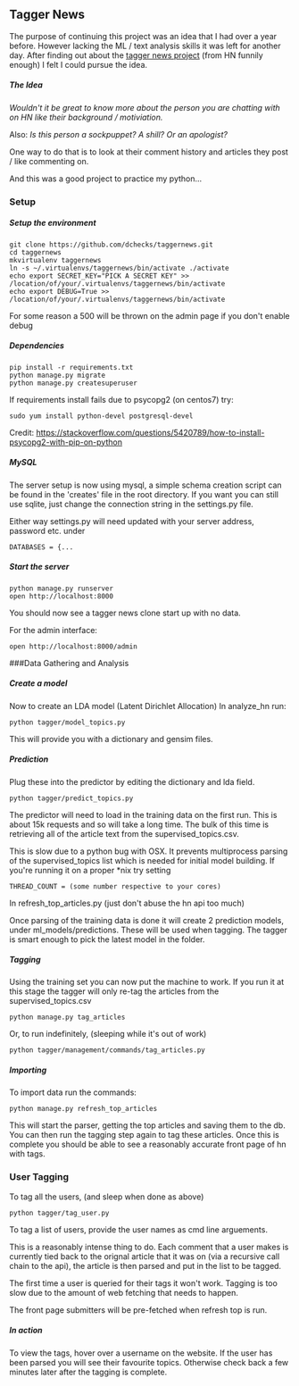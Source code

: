 ## Tagger News

The purpose of continuing this project was an idea that I had over a year before.
However lacking the ML / text analysis skills it was left for another day. After finding out
about the [tagger news project](http://varianceexplained.org/programming/tagger-news/) (from HN funnily enough) I felt I could pursue the idea.
##### The Idea
*Wouldn't it be great to know more about the person you are chatting with on HN like their background / motiviation.*

Also: 
 *Is this person a sockpuppet? A shill? Or an apologist?*

One way to do that is to look at their comment history and articles they post / like commenting on.

And this was a good project to practice my python...
### Setup
##### Setup the environment
```
git clone https://github.com/dchecks/taggernews.git
cd taggernews
mkvirtualenv taggernews
ln -s ~/.virtualenvs/taggernews/bin/activate ./activate
echo export SECRET_KEY="PICK A SECRET KEY" >> /location/of/your/.virtualenvs/taggernews/bin/activate
echo export DEBUG=True >> /location/of/your/.virtualenvs/taggernews/bin/activate
```
For some reason a 500 will be thrown on the admin page if you don't enable debug 

##### Dependencies
```
pip install -r requirements.txt
python manage.py migrate
python manage.py createsuperuser
```
If requirements install fails due to psycopg2 (on centos7) try:
```
sudo yum install python-devel postgresql-devel
```
Credit: https://stackoverflow.com/questions/5420789/how-to-install-psycopg2-with-pip-on-python

##### MySQL
The server setup is now using mysql, a simple schema creation script can be found in the 'creates' file in the root directory.
If you want you can still use sqlite, just change the connection string in the settings.py file.

Either way settings.py will need updated with your server address, password etc. under
```
DATABASES = {...
```

##### Start the server
```
python manage.py runserver
open http://localhost:8000
```
You should now see a tagger news clone start up with no data.

For the admin interface:
```
open http://localhost:8000/admin
```

###Data Gathering and Analysis
##### Create a model
Now to create an LDA model (Latent Dirichlet Allocation)
In analyze_hn run:
```
python tagger/model_topics.py
```
This will provide you with a dictionary and gensim files.


##### Prediction
Plug these into the predictor by editing the dictionary and lda field.

```
python tagger/predict_topics.py
```

The predictor will need to load in the training data on the first run. 
This is about 15k requests and so will take a long time. The bulk of this time is 
retrieving all of the article text from the supervised_topics.csv.

This is slow due to a python bug with OSX.
It prevents multiprocess parsing of the supervised_topics list which is needed for initial model building.
If you're running it on a proper *nix try setting
```
THREAD_COUNT = (some number respective to your cores)
```
In refresh_top_articles.py (just don't abuse the hn api too much)

Once parsing of the training data is done it will create 2 prediction models, under ml_models/predictions. 
These will be used when tagging. The tagger is smart enough to pick the latest
model in the folder.


##### Tagging
Using the training set you can now put the machine to work. If you run it at
this stage the tagger will only re-tag the articles from the supervised_topics.csv
```
python manage.py tag_articles
```
Or, to run indefinitely, (sleeping while it's out of work)
```
python tagger/management/commands/tag_articles.py
```

##### Importing
To import data run the commands:
```
python manage.py refresh_top_articles
```
This will start the parser, getting the top articles and saving them to the db.
You can then run the tagging step again to tag these articles. Once this is complete
you should be able to see a reasonably accurate front page of hn with tags.

### User Tagging
To tag all the users, (and sleep when done as above)
```
python tagger/tag_user.py
```
To tag a list of users, provide the user names as cmd line arguements.

This is a reasonably intense thing to do. Each comment that a user makes 
is currently tied back to the orignal article that it was on (via a recursive call chain to the api),
the article is then parsed and put in the list to be tagged.

The first time a user is queried for their tags it won't work. Tagging is too
slow due to the amount of web fetching that needs to happen.

The front page submitters will be pre-fetched when refresh top is run.

##### In action
To view the tags, hover over a username on the website. If the user has been parsed you
will see their favourite topics. Otherwise check back a few minutes later after the tagging is complete.
